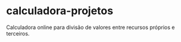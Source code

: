 # calculadora-projetos
Calculadora online para divisão de valores entre recursos próprios e terceiros.
